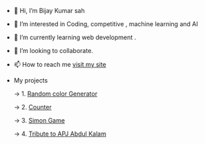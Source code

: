 - 👋 Hi, I’m Bijay Kumar sah
- 👀 I’m interested in Coding, competitive , machine learning and AI 
- 🌱 I’m currently learning web development .
- 💞️ I’m looking to collaborate.
- 📫 How to reach me [visit my site](https://vijayitsover9000.github.io/Vijayitsover9000/)
- My projects

  -> 1. [Random color Generator](https://vijayitsover9000.github.io/color-picker/)
  
  -> 2. [Counter](https://vijayitsover9000.github.io/counter/) 
  
  -> 3. [Simon Game](https://vijayitsover9000.github.io/Simon-game/)
  
  -> 4. [Tribute to APJ Abdul Kalam](https://vijayitsover9000.github.io/Tribute/)

<!---
Vijayisover9000/Vijayisover9000 is a ✨ special ✨ repository because its `README.md` (this file) appears on your GitHub profile.
You can click the Preview link to take a look at your changes.
--->
